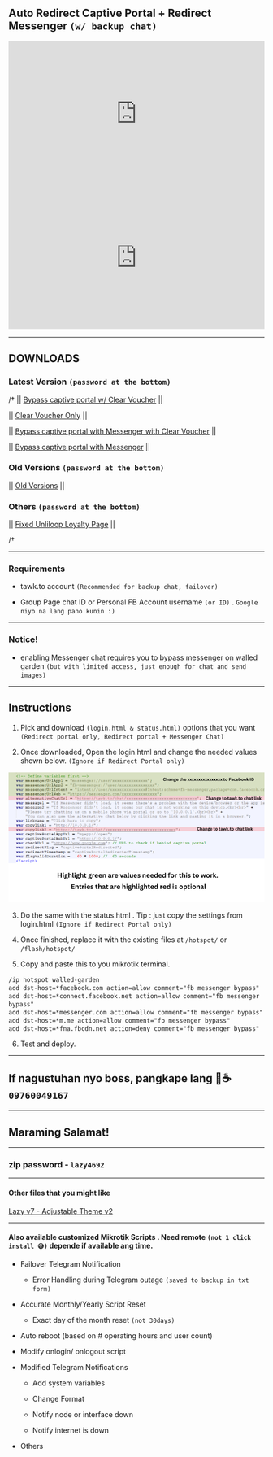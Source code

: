 ## Auto Redirect Captive Portal + Redirect Messenger `(w/ backup chat)`

<div class="video-container">
  <div class="video-wrapper">
    <iframe src="https://www.youtube.com/embed/vllGGkFhSF4?autoplay=1&mute=1&vq=hd1080" frameborder="0" allow="accelerometer; autoplay; encrypted-media; gyroscope; picture-in-picture" allowfullscreen></iframe>
  </div>
</div>

<div class="video-container">
  <div class="video-wrapper">
    <iframe src="https://www.youtube.com/embed/w9SFjzVCnEo?autoplay=1&mute=1&vq=hd1080" frameborder="0" allow="accelerometer; autoplay; encrypted-media; gyroscope; picture-in-picture" allowfullscreen></iframe>
  </div>
</div>

<style>
  .video-container {
    position: relative;
    width: 100%;
    padding-bottom: 56.25%; /* 16:9 aspect ratio (height / width) */
  }

  .video-wrapper,  .video-wrapper2 {
    position: absolute;
    top: 0;
    left: 0;
    width: 100%;
    height: 100%;
  }

  .video-wrapper iframe {
    width: 100%;
    height: 100%;
  }
</style>

---

## DOWNLOADS

### Latest Version `(password at the bottom)`
/†
|| <a href="https://raw.githubusercontent.com/RMBDon/JuanfiMessengerChat/main/Bypass captive portal with clear voucher.zip" download>Bypass captive portal w/ Clear Voucher</a> || 

|| <a href="https://raw.githubusercontent.com/RMBDon/JuanfiMessengerChat/main/clear voucher only.zip" download>Clear Voucher Only</a> || 

|| <a href="https://raw.githubusercontent.com/RMBDon/JuanfiMessengerChat/main/Bypass captive portal with Messenger with Clear Voucher.zip" download>Bypass captive portal with Messenger with Clear Voucher</a> ||

|| <a href="https://raw.githubusercontent.com/RMBDon/JuanfiMessengerChat/main/Bypass captive portal with Messenger.zip" download>Bypass captive portal with Messenger</a> ||


### Old Versions `(password at the bottom)`

|| <a href="https://raw.githubusercontent.com/RMBDon/JuanfiMessengerChat/main/Old_versions.zip" download>Old Versions</a> ||


### Others `(password at the bottom)`

|| <a href="https://raw.githubusercontent.com/RMBDon/JuanfiMessengerChat/main/loyalty.zip" download>Fixed Unliloop Loyalty Page</a> ||

/†

---

### Requirements

   - tawk.to account `(Recommended for backup chat, failover)`
        
   - Group Page chat ID or Personal FB Account username `(or ID)` . `Google niyo na lang pano kunin :)`

---

### Notice!

   - enabling Messenger chat requires you to bypass messenger on walled garden `(but with limited access, just enough for chat and send images)`

---

## Instructions

   1. Pick and download `(login.html & status.html)` options that you want `(Redirect portal only, Redirect portal + Messenger Chat)`

   2. Once downloaded, Open the login.html and change the needed values shown below. `(Ignore if Redirect Portal only)`

![Example Image](Parameters.png)

   3. Do the same with the status.html . Tip : just copy the settings from login.html `(Ignore if Redirect Portal only)`

   4. Once finished, replace it with the existing files at `/hotspot/` or `/flash/hotspot/`

   5. Copy and paste this to you mikrotik terminal.
         
    /ip hotspot walled-garden
    add dst-host=*facebook.com action=allow comment="fb messenger bypass"
    add dst-host=*connect.facebook.net action=allow comment="fb messenger bypass"
    add dst-host=*messenger.com action=allow comment="fb messenger bypass"
    add dst-host=*m.me action=allow comment="fb messenger bypass"
    add dst-host=*fna.fbcdn.net action=deny comment="fb messenger bypass"

   6. Test and deploy.

---

## If nagustuhan nyo boss, pangkape lang 🤣☕️ `09760049167` 

---

## Maraming Salamat!

---

### zip password - `lazy4692`

---

#### Other files that you might like

<a href="https://rmbdon.github.io/Lazy-Portal-v7-RMTheme-2/"> Lazy v7 - Adjustable Theme v2</a>

---

#### Also available customized Mikrotik Scripts . Need remote `(not 1 click install 😅)` depende if available ang time.

  - Failover Telegram Notification

    - Error Handling during Telegram outage `(saved to backup in txt form)`

  - Accurate Monthly/Yearly Script Reset

    - Exact day of the month reset `(not 30days)`

  - Auto reboot (based on # operating hours and user count)

  - Modify onlogin/ onlogout script

  - Modified Telegram Notifications

    - Add system variables

    - Change Format

    - Notify node or interface down

    - Notify internet is down

  - Others
